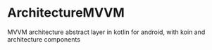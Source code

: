# ArchitectureMVVM
MVVM architecture abstract layer in kotlin for android, with koin and architecture components

